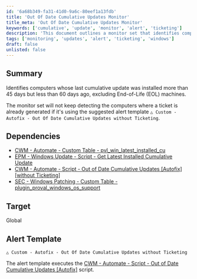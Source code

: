 ```yaml
---
id: '6a68b349-fa31-41d0-9a6c-80eef1a13fdb'
title: 'Out Of Date Cumulative Updates Monitor'
title_meta: 'Out Of Date Cumulative Updates Monitor'
keywords: ['cumulative', 'update', 'monitor', 'alert', 'ticketing']
description: 'This document outlines a monitor set that identifies computers with cumulative updates installed between 45 and 60 days ago, excluding End-of-Life machines. It includes dependencies and a custom alert template for efficient tracking and management.'
tags: ['monitoring', 'updates', 'alert', 'ticketing', 'windows']
draft: false
unlisted: false
---
```

## Summary

Identifies computers whose last cumulative update was installed more than 45 days but less than 60 days ago, excluding End-of-Life (EOL) machines.  

The monitor set will not keep detecting the computers where a ticket is already generated if it's using the suggested alert template `△ Custom - Autofix - Out Of Date Cumulative Updates without Ticketing`.

## Dependencies

- [CWM - Automate - Custom Table - pvl_win_latest_installed_cu](https://proval.itglue.com/DOC-5078775-12849460) 
- [EPM - Windows Update - Script - Get Latest Installed Cumulative Update](https://proval.itglue.com/DOC-5078775-12849478) 
- [CWM - Automate - Script - Out of Date Cumulative Updates [Autofix] [without Ticketing]](https://proval.itglue.com/DOC-5078775-16208967) 
- [SEC - Windows Patching - Custom Table - plugin_proval_windows_os_support](https://proval.itglue.com/DOC-5078775-7780690) 

## Target

Global

## Alert Template

`△ Custom - Autofix - Out Of Date Cumulative Updates without Ticketing`

The alert template executes the [CWM - Automate - Script - Out of Date Cumulative Updates [Autofix]](https://proval.itglue.com/DOC-5078775-14790498) script.






